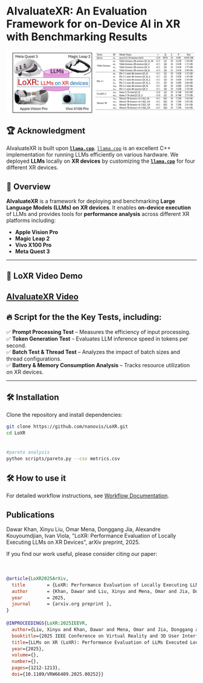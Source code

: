 # **AIvaluateXR: An Evaluation Framework for on-Device AI in XR with Benchmarking Results**  
![Teaser](images/LoXR.jpg)

## 🏆 **Acknowledgment**
AIvaluateXR is built upon **[`llama.cpp`](https://github.com/ggml-org/llama.cpp)**.  [`llama.cpp`](https://github.com/ggml-org/llama.cpp) is an excellent C++ implementation for running LLMs efficiently on various hardware. 
We deployed **LLMs** locally on **XR devices** by customizing the **[`llama.cpp`](https://github.com/ggml-org/llama.cpp)** for four different XR devices. 

## 🚀 **Overview**  

**AIvaluateXR** is a framework for deploying and benchmarking **Large Language Models (LLMs) on XR devices**. It enables **on-device execution** of LLMs and provides tools for **performance analysis** across different XR platforms including:  

-  **Apple Vision Pro**  
-  **Magic Leap 2**  
- **Vivo X100 Pro**  
-  **Meta Quest 3**  

---


## 🎥 **LoXR Video Demo**
[AIvaluateXR Video](https://youtu.be/7TrXLekrEyI)  
 ---

## 🔥 Script for the the Key Tests, including:  

✅ **Prompt Processing Test** – Measures the efficiency of input processing.  
✅ **Token Generation Test** – Evaluates LLM inference speed in tokens per second.  
✅ **Batch Test & Thread Test** – Analyzes the impact of batch sizes and thread configurations.  
✅ **Battery & Memory Consumption Analysis** – Tracks resource utilization on XR devices.  

---





## 🛠️ **Installation**  

Clone the repository and install dependencies:

```bash
git clone https://github.com/nanovis/LoXR.git
cd LoXR


#pareto analysis
python scripts/pareto.py --csv metrics.csv
```


## 🛠️ **How to use it**  
For detailed workflow instructions, see [Workflow Documentation](docs/workflow.md).


## Publications

  Dawar Khan, Xinyu Liu, Omar Mena, Donggang Jia, Alexandre Kouyoumdjian, Ivan Viola,
"LoXR: Performance Evaluation of Locally Executing LLMs on XR Devices",
arXiv preprint, 2025.

If you find our work useful, please consider citing our paper:
```bibtex


@article{LoXR2025ArXiv,
  title        = {LoXR: Performance Evaluation of Locally Executing LLMs on XR Devices},
  author       = {Khan, Dawar and Liu, Xinyu and Mena, Omar and Jia, Donggang and Kouyoumdjian, Alexandre and Viola, Ivan},
  year         = 2025,
  journal      = {arxiv.org preprint },
}

@INPROCEEDINGS{LoXR:2025IEEVR,
  author={Liu, Xinyu and Khan, Dawar and Mena, Omar and Jia, Donggang and Kouyoumdjian, Alexandre and Viola, Ivan},
  booktitle={2025 IEEE Conference on Virtual Reality and 3D User Interfaces Abstracts and Workshops (VRW)}, 
  title={LLMs on XR (LoXR): Performance Evaluation of LLMs Executed Locally on Extended Reality Devices}, 
  year={2025},
  volume={},
  number={},
  pages={1212-1213}, 
  doi={10.1109/VRW66409.2025.00252}}

